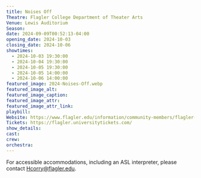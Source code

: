 ```yaml
---
title: Noises Off
Theatre: Flagler College Department of Theater Arts
Venue: Lewis Auditorium
Season: 
date: 2024-09-09T00:52:13-04:00
opening_date: 2024-10-03
closing_date: 2024-10-06
showtimes:
  - 2024-10-03 19:30:00
  - 2024-10-04 19:30:00
  - 2024-10-05 19:30:00
  - 2024-10-05 14:00:00
  - 2024-10-06 14:00:00
featured_image: 2024-Noises-Off.webp
featured_image_alt: 
featured_image_caption: 
featured_image_attr: 
featured_image_attr_link: 
playbill:
Website: https://www.flagler.edu/information/community-members/flagler-college-theatre-productions-2024-2025
Tickets: https://flagler.universitytickets.com/
show_details: 
cast:
crew:
orchestra:
---
```

For accessible accommodations, including an ASL interpreter, please contact [Hcorry@flagler.edu](mailto:Hcorry@flagler.edu).